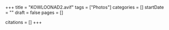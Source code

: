 +++
title = "KOWLOONAD2.avif"
tags = ["Photos"]
categories = []
startDate = ""
draft = false
pages = []

citations = []
+++
